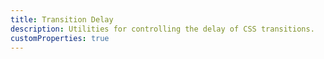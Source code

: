 ```yaml
---
title: Transition Delay
description: Utilities for controlling the delay of CSS transitions.
customProperties: true
---
```

<div>
    <table-utility prefix="delay" property="transition-duration-delay" attribute="transition-delay" custom-property="duration" class="mb-lg"></table-utility>
</div>